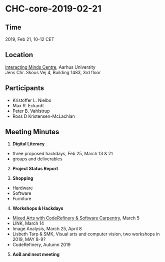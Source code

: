 # CHC-core-2019-02-21 #

## Time ##
2019, Feb 21, 10-12 CET

## Location ##
[Interacting Minds Centre](http://www.au.dk/om/organisation/find-au/bygningskort/?b=1483), Aarhus University  
Jens Chr. Skous Vej 4, Building 1483, 3rd floor

## Participants ##
- Kristoffer L. Nielbo
- Max R. Eckardt
- Peter B. Vahlstrup
- Ross D Kristensen-McLachlan

## Meeting Minutes ##

1. **Digital Literacy**
  - three proposed hackdays, Feb 25, March 13 & 21
  - groups and deliverables

2. **Project Status Report**

3. **Shopping**
  - Hardware
  - Software
  - Furniture

4. **Workshops & Hackdays**
  - [Mixed Arts with CodeRefinery & Software Carpentry](https://kln-courses.github.io/mixed-arts/), March 5
  - LINK, March 14
  - Image Analysis, March 25, April 8
  - Lisbeth Tarp & SMK, Visual arts and computer vision, two workshops in 2019, MAY 8-9?
  - CodeRefinery, Autumn 2019

5. **AoB and next meeting**
